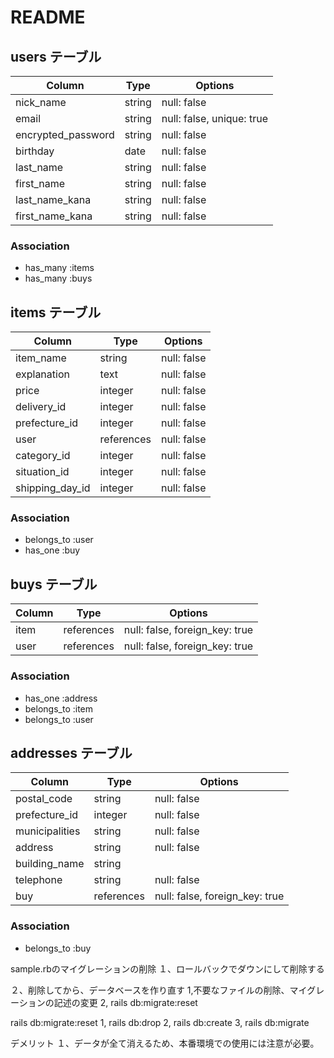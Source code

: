 # README

## users テーブル
|Column|Type|Options|
|------|----|-------|
| nick_name             | string | null: false     |
| email                 | string | null: false, unique: true |
| encrypted_password    | string | null: false     |
| birthday              | date   | null: false     |
| last_name             | string | null: false     |
| first_name            | string | null: false     |
| last_name_kana        | string | null: false     |
| first_name_kana       | string | null: false     |

### Association
- has_many :items
- has_many :buys



## items テーブル
|Column|Type|Options|
|------|----|-------|
| item_name          | string     | null: false    |
| explanation        | text       | null: false    |
| price              | integer    | null: false    |
| delivery_id        | integer    | null: false    |
| prefecture_id      | integer    | null: false    |
| user               | references | null: false    |
| category_id        | integer    | null: false    |
| situation_id       | integer    | null: false    |
| shipping_day_id    | integer    | null: false    |

### Association
- belongs_to :user
- has_one :buy



## buys テーブル
|Column|Type|Options|
|------|----|-------|
| item               | references | null: false, foreign_key: true    |
| user               | references | null: false, foreign_key: true    |

### Association
- has_one :address
- belongs_to :item
- belongs_to :user



## addresses テーブル
|Column|Type|Options|
|------|----|-------|
| postal_code        | string     | null: false          |
| prefecture_id      | integer    | null: false          |
| municipalities     | string     | null: false          |
| address            | string     | null: false          |
| building_name      | string     |                      |
| telephone          | string     | null: false          |
| buy                | references | null: false, foreign_key: true    |

### Association
- belongs_to :buy


sample.rbのマイグレーションの削除
１、ロールバックでダウンにして削除する

２、削除してから、データベースを作り直す
 1,不要なファイルの削除、マイグレーションの記述の変更
 2, rails db:migrate:reset

rails db:migrate:reset
1, rails db:drop
2, rails db:create
3, rails db:migrate

デメリット
１、データが全て消えるため、本番環境での使用には注意が必要。